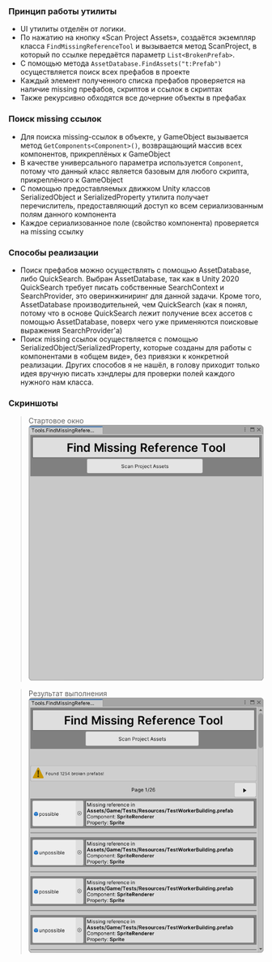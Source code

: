 ### Принцип работы утилиты

- UI утилиты отделён от логики.
- По нажатию на кнопку «Scan Project Assets», создаётся экземпляр класса `FindMissingReferenceTool` и вызывается метод ScanProject, в который по ссылке передаётся параметр `List<BrokenPrefab>`.
- С помощью метода `AssetDatabase.FindAssets("t:Prefab")`  осуществляется поиск всех префабов в проекте
- Каждый элемент полученного списка префабов проверяется на наличие missing префабов, скриптов и ссылок в скриптах
- Также рекурсивно обходятся все дочерние объекты в префабах

### Поиск missing ссылок
- Для поиска missing-ссылок в объекте, у GameObject вызывается метод `GetComponents<Component>()`, возвращающий массив всех компонентов, прикреплёных к GameObject
- В качестве универсального параметра используется `Component`, потому что данный класс является базовым для любого скрипта, прикреплёного к GameObject
- С помощью предоставляемых движком Unity классов SerializedObject и SerializedProperty утилита получает перечислитель, предоставляющий доступ ко всем сериализованным полям данного компонента
- Каждое сериализованное поле (свойство компонента) проверяется на missing ссылку

### Способы реализации
- Поиск префабов можно осуществлять с помощью AssetDatabase, либо QuickSearch. Выбран AssetDatabase, так как в Unity 2020 QuickSearch требует писать собственные SearchContext и SearchProvider, это оверинжиниринг для данной задачи. Кроме того, AssetDatabase производительней, чем QuickSearch (как я понял, потому что в основе QuickSearch лежит получение всех ассетов с помощью AssetDatabase, поверх чего уже применяются поисковые выражения SearchProvider'а)
- Поиск missing ссылок осуществляется с помощью SerializedObject/SerializedProperty, которые созданы для работы с компонентами в «общем виде», без привязки к конкретной реализации. Других способов я не нашёл, в голову приходит только идея вручную писать хэндлеры для проверки полей каждого нужного нам класса.

### Скриншоты
> Стартовое окно
![Стартовое окно](https://github.com/kolosovti/find-missing-reference/raw/master/Documentation/Images/startup-window.png)

> Результат выполнения
![Результат выполнения](https://github.com/kolosovti/find-missing-reference/raw/master/Documentation/Images/result-window.png)
